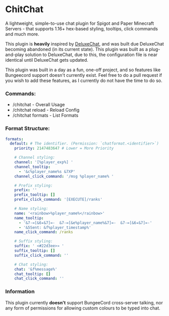 
# ChitChat
A lightweight, simple-to-use chat plugin for Spigot and Paper Minecraft Servers - that supports 1.16+ hex-based styling, tooltips, click commands and much more.

This plugin is **heavily** inspired by [DeluxeChat](https://www.spigotmc.org/resources/deluxechat.1277/), and was built due DeluxeChat becoming abandoned (in its current state). This plugin was built as a plug-and-play solution to DeluxeChat, due to this, the configuration file is near identical until DeluxeChat gets updated.

This plugin was built in a day as a fun, one-off project, and so features like Bungeecord support doesn't currently exist. Feel free to do a pull request if you wish to add these features, as I currently do not have the time to do so.

### Commands:
- /chitchat - Overall Usage
- /chitchat reload - Reload Config
- /chitchat formats - List Formats

### Format Structure:
```yml
formats:
  default: # The identifier. (Permission: `chatformat.<identifier>`)
    priority: 2147483647 # Lower = More Priority

    # Channel styling:
    channel: '[%player_exp%] '
    channel_tooltip:
      - '&c%player_name%s &7XP'
    channel_click_command: '/msg %player_name% '

    # Prefix styling:
    prefix: ''
    prefix_tooltip: []
    prefix_click_command: '[EXECUTE]/ranks'

    # Name styling:
    name: '<rainbow>%player_name%</rainbow>'
    name_tooltip:
      - '&7-=[&6✦&7]=-  &7-=[&e%player_name%&7]=-  &7-=[&6✦&7]=-'
      - '&5Sent: &f%player_timestamp%'
    name_click_command: /ranks

    # Suffix styling:
    suffix: ' <#22d3ee>» '
    suffix_tooltip: []
    suffix_click_command: ''

    # Chat styling:
    chat: '&f%message%'
    chat_tooltip: []
    chat_click_command: ''
```

### Information
This plugin currently __doesn't__ support BungeeCord cross-server talking, nor any form of permissions for allowing custom colours to be typed into chat.